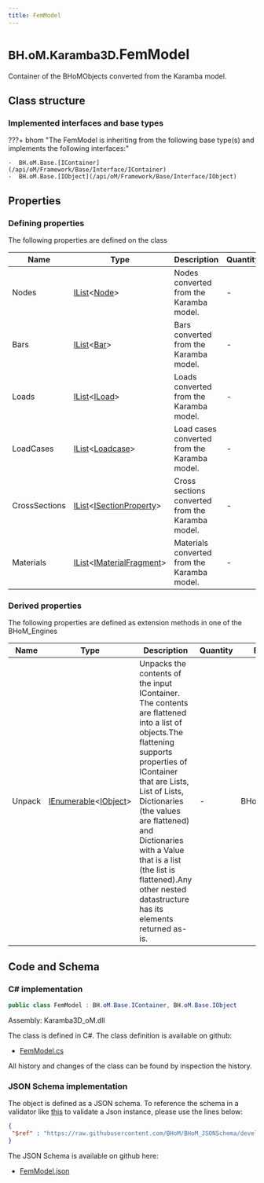 ```yaml
---
title: FemModel
---
```


# <small>BH.oM.Karamba3D.</small>**FemModel**

Container of the BHoMObjects converted from the Karamba model.

## Class structure

### Implemented interfaces and base types

???+ bhom "The FemModel is inheriting from the following base type(s) and implements the following interfaces:"

    -  BH.oM.Base.[IContainer](/api/oM/Framework/Base/Interface/IContainer)
    -  BH.oM.Base.[IObject](/api/oM/Framework/Base/Interface/IObject)


## Properties



### Defining properties

The following properties are defined on the class

| Name             | Type             | Description      | Quantity         |
|------------------|------------------|------------------|------------------|
| Nodes | [IList](https://learn.microsoft.com/en-us/dotnet/api/System.Collections.Generic.IList-1?view=netstandard-2.0)&lt;[Node](/api/oM/Analytical/Structure/Elements/Node)&gt; | Nodes converted from the Karamba model. | - |
| Bars | [IList](https://learn.microsoft.com/en-us/dotnet/api/System.Collections.Generic.IList-1?view=netstandard-2.0)&lt;[Bar](/api/oM/Analytical/Structure/Elements/Bar)&gt; | Bars converted from the Karamba model. | - |
| Loads | [IList](https://learn.microsoft.com/en-us/dotnet/api/System.Collections.Generic.IList-1?view=netstandard-2.0)&lt;[ILoad](/api/oM/Analytical/Structure/Loads/ILoad)&gt; | Loads converted from the Karamba model. | - |
| LoadCases | [IList](https://learn.microsoft.com/en-us/dotnet/api/System.Collections.Generic.IList-1?view=netstandard-2.0)&lt;[Loadcase](/api/oM/Analytical/Structure/Loads/Loadcase)&gt; | Load cases converted from the Karamba model. | - |
| CrossSections | [IList](https://learn.microsoft.com/en-us/dotnet/api/System.Collections.Generic.IList-1?view=netstandard-2.0)&lt;[ISectionProperty](/api/oM/Analytical/Structure/SectionProperties/ISectionProperty)&gt; | Cross sections converted from the Karamba model. | - |
| Materials | [IList](https://learn.microsoft.com/en-us/dotnet/api/System.Collections.Generic.IList-1?view=netstandard-2.0)&lt;[IMaterialFragment](/api/oM/Analytical/Structure/MaterialFragments/IMaterialFragment)&gt; | Materials converted from the Karamba model. | - |


### Derived properties

The following properties are defined as extension methods in one of the BHoM_Engines

| Name             | Type             | Description      | Quantity         | Engine           |
|------------------|------------------|------------------|------------------|------------------|
| Unpack | [IEnumerable](https://learn.microsoft.com/en-us/dotnet/api/System.Collections.Generic.IEnumerable-1?view=netstandard-2.0)&lt;[IObject](/api/oM/Framework/Base/Interface/IObject)&gt; | Unpacks the contents of the input IContainer. The contents are flattened into a list of objects.The flattening supports properties of IContainer that are Lists, List of Lists, Dictionaries (the values are flattened) and Dictionaries with a Value that is a list (the list is flattened).Any other nested datastructure has its elements returned as-is. | - | BHoM_Engine |


## Code and Schema

### C# implementation

``` C# title="C#"
public class FemModel : BH.oM.Base.IContainer, BH.oM.Base.IObject
```

Assembly: Karamba3D_oM.dll

The class is defined in C#. The class definition is available on github:

- [FemModel.cs](https://github.com/BHoM/Karamba3D_Toolkit/blob/develop/Karamba3D_oM/FemModel.cs)

All history and changes of the class can be found by inspection the history.
### JSON Schema implementation

The object is defined as a JSON schema. To reference the schema in a validator like [this](https://www.jsonschemavalidator.net/) to validate a Json instance, please use the lines below:

``` json title="JSON Schema"
{
 "$ref" : "https://raw.githubusercontent.com/BHoM/BHoM_JSONSchema/develop/Karamba3D_oM/FemModel.json"
}
```

The JSON Schema is available on github here:

- [FemModel.json](https://github.com/BHoM/BHoM_JSONSchema/blob/develop/Karamba3D_oM/FemModel.json)
